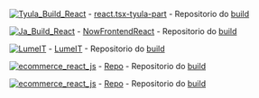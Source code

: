 

[![Tyula_Build_React](https://img.shields.io/badge/Tyula_Build_React-blue?style=for-the-badge)](https://662809504b7087007b279312--shimmering-arithmetic-ae63ed.netlify.app/) -  [react.tsx-tyula-part](https://github.com/Catson28/react.tsx-tyula-part) - Repositorio do [build](https://github.com/Catson28/Netlify_Tyula-salon_frontend)


[![Ja_Build_React](https://img.shields.io/badge/Ja_Build_React-red?style=for-the-badge)](https://jasoftware.netlify.app/) -  [NowFrontendReact](https://github.com/Catson28/NowFrontendReact) - Repositorio do [build](https://github.com/Catson28/BuildedNowFrontendReact)


[![LumeIT](https://img.shields.io/badge/LumeIT-orange?style=for-the-badge)](https://lumeit.netlify.app/) -  [LumeIT](https://github.com/Catson28/LumeIT) - Repositorio do [build](https://github.com/Catson28/Build-LumeIT)


[![ecommerce_react_js](https://img.shields.io/badge/ecommerce_react_js-yellow?style=for-the-badge)](https://lumeit.netlify.app/) -  [Repo](https://github.com/Catson28/ecommerce-react-js) - Repositorio do [build]()



[![ecommerce_react_js](https://img.shields.io/badge/autenticacao_basica_com_typescript-green?style=for-the-badge)](https://github.com/Catson28/react_typescript_login) -  [Repo](https://github.com/Catson28/react_typescript_login) - Repositorio do [build]()
